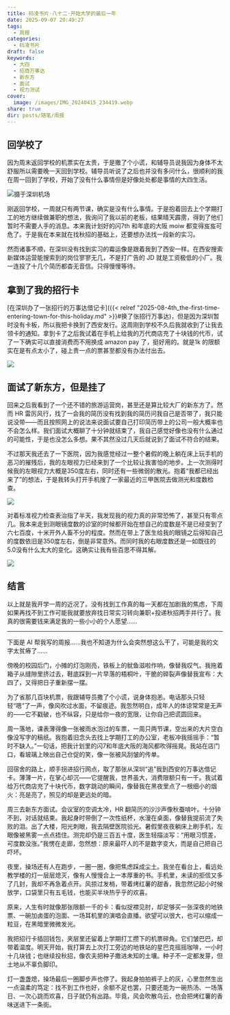```yaml
---
title: 码凌书片·八十二·开始大学的最后一年
date: 2025-09-07 20:49:27
tags:
  - 周报
categories:
  - 码凌书片
draft: false
keywords:
  - 大四
  - 招商万事达
  - 新东方
  - 面试
  - 视力测试
cover:
  image: /images/IMG_20240415_234419.webp
share: true
dir: posts/随笔/周报
---
```


## 回学校了

因为周末返回学校的机票实在太贵，于是撒了个小谎，和辅导员说我因为身体不太舒服所以需要晚一天回到学校。辅导员听说了之后也并没有多问什么，很顺利的我在周一回到了学校，开始了没有什么事情但是好像处处都是事情的大四生活。

![摄于深圳机场](https://drive.sallyn.site/20250912205253167.avif)

刚返回学校，一周就只有两节课，确实是没有什么事情。于是抱着回去上个学期打工的地方继续做兼职的想法，我询问了我以前的老板，结果晴天霹雳，得到了他们暂时不需要人手的消息。本来我计划好的闪7th 和年底的大阪 moiw 都变得岌岌可危了。于是我在本来就在找秋招的基础上，还要想办法找一段新的实习。

然而诸事不顺，在深圳没有找到实习的霉运像是跟着我到了西安一样。在西安搜索新媒体运营能搜索到的岗位寥寥无几，不是打广告的 JD 就是工资极低的小厂。我一连投了十几个简历都杳无音信。只得慢慢等待。

## 拿到了我的招行卡

[在深圳办了一张招行的万事达借记卡]({{< relref "2025-08-4th_the-first-time-entering-town-for-this-holiday.md" >}}#换了张招行万事达)，但是因为深圳暂时没有卡板，所以我把卡换到了西安发行。这周刚到学校不久后我就收到了让我去领卡的通知。拿到卡了之后我试着在手机上给我的万代商店充了十块钱的代币，试了一下确实可以直接消费而不用换成 amazon pay 了，挺好用的。就是1k 的限额实在是有点太小了，碰上贵一点的票甚至都没有办法付出去。

![](https://drive.sallyn.site/20250912205857142.avif)

## 面试了新东方，但是挂了

回来之后我看到了一个还不错的旅游运营岗，甚至还是算比较大厂的新东方了。然而 HR 雷厉风行，找了一会我的简历没有找到我的简历问我自己是否带了，我只能说没带——而且按照网上的说法来说面试要自己打印简历带上的公司一般大概率也不会怎么样。我们面试大概聊了十分钟就结束了，我自己感觉好像也没有什么通过的可能性，于是也没怎么多想。果不其然没过几天后就说到了面试不符合的结果。

不过那天我还去了一下医院，因为我感觉经过一整个暑假的晚上躺在床上玩手机的恶习的摧残后，我的左眼视力已经来到了一个比较让我害怕的地步。上一次测得时候我的左眼视力大概是350度左右，同时还有一些微弱的散光。抱着“我都已经出来了”的想法，于是我转头打开手机搜了一家最近的三甲医院去做测光和度数检查。

![](https://drive.sallyn.site/20250912210251836.avif)

对着标准视力检查表治指了半天，我发现我的视力真的非常恐怖了，甚至只有零点几。我本来走到测眼镜度数的诊室的时候都开始在想自己的度数是不是已经变到了六七百度，十米开外人畜不分的程度。然而在带上了医生给我的眼镜之后得知自己的度数依旧是350度左右，倒是非常意外。而同时我的右眼度数还是一如既往的5.0没有什么太大的变化。这确实让我有些百思不得其解。

![](https://drive.sallyn.site/20250912210502906.avif)

## 结言

以上就是我开学一周的近况了。没有找到工作真的每一天都在加剧我的焦虑，下周如果再找不到工作可能我就要放弃找日常实习转向兼职+投递秋招两手并行了。我真的很需要钱来满足我的一些小小的个人愿望……

---

下面是 AI 帮我写的周报……我也不知道为什么会突然想这么干了，可能是我的文字太贫瘠了……

傍晚的校园后门，小摊的灯泡刚亮，铁板上的鱿鱼滋啦作响，像替我叹气。我拖着箱子从缝隙里挤过去，鞋底踩到一片早落的梧桐叶，干脆的碎裂声像替我宣布：大四了，又得把日子重新摆一摆。

为了省那几百块机票，我跟辅导员撒了个小谎，说身体抱恙。电话那头只轻轻“嗯”了一声，像风吹过水面，不留痕迹。我忽然明白，成年人的体谅常常是无声的——它不戳破，也不纵容，只是给你一夜的宽限，让你自己把谎圆回来。

周一落地，课表薄得像一张被雨水泡过的车票，一周只两节课，空出来的大片空白像没写字的稿纸。我抱着旧念头去找上学期打工的办公室，老板冲我摇摇手：“暂时不缺人。”一句话，把我计划里的闪7和年底大阪的海风都吹得摇晃。我站在店门口，看玻璃上映出自己仓促的笑，像一张被风刮皱的传单。

回宿舍的路上，顺手拐进招行网点，取了那张从深圳“追”我到西安的万事达借记卡。薄薄一片，在掌心却沉——它提醒我，世界虽大，消费限额只有一千。我试着给万代商店充了十块代币，数字跳动的瞬间，像替我在黑夜里点了一根细小的烟火：亮是亮了，照见的却是更远处的暗。

周三去新东方面试。会议室的空调太冷，HR 翻简历的沙沙声像秋蚕啃叶。十分钟不到，对话就结束。我起身时带倒了一次性纸杯，水漫在桌面，像替我提前流了失败的泪。出了大楼，阳光刺眼，我去隔壁医院验光。暑假里夜夜躺床上刷手机，左眼像被黑雾一点点捂住。测完却仍是三百五十度，医生轻描淡写：“用眼习惯差，可度数没涨。”我愣在走廊，忽然想：原来最吓人的不是数字变大，而是自己把自己吓坏。

夜里，操场还有人在跑步，一圈一圈，像把焦虑踩成尘土。我坐在看台上，看远处教学楼的灯一层层熄灭，像有人慢慢合上一本厚重的书。手机里，未读的拒信又多了几封，我却不再急着点开。风掠过发梢，带着烤红薯的甜香，我忽然记起小时候放学，口袋里只有五毛钱，也能买半块热乎乎的欢喜。

原来，人生有时就像那张限额一千的卡：看似捉襟见肘，却足够买一张深夜的地铁票、一碗加卤蛋的泡面、一场耳机里的演唱会直播。欲望可以很大，也可以缩成一粒豆，在黑暗里微微发光。

我把招行卡插回钱包，夹层里还留着上学期打工攒下的机票碎角。它们皱巴巴，却带着温度。明天开始，我打算去上次打工旁边的地铁站的星巴克摇摇咖啡，一小时十几块钱；也继续投秋招，像农夫把种子撒进未知的土壤。种子不一定都发芽，但土地从不辜负脚印。

灯一盏盏熄，操场最后一圈脚步声也停了。我起身拍拍裤子上的灰，心里忽然生出一点温柔的笃定：找不到工作也好，余额不足也罢，只要还能为一碗热汤、一场落日、一次心跳而欢喜，日子就仍有出路。毕竟，风会吹散乌云，也会把烤红薯的香味送进下一条街。